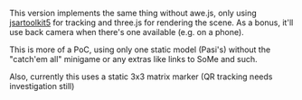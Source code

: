 This version implements the same thing without awe.js, only using [jsartoolkit5](https://github.com/artoolkit/jsartoolkit5) for tracking and three.js for rendering the scene. As a bonus, it'll use back camera when there's one available (e.g. on a phone).

This is more of a PoC, using only one static model (Pasi's) without the "catch'em all" minigame or any extras like links to SoMe and such.

Also, currently this uses a static 3x3 matrix marker (QR tracking needs investigation still)
